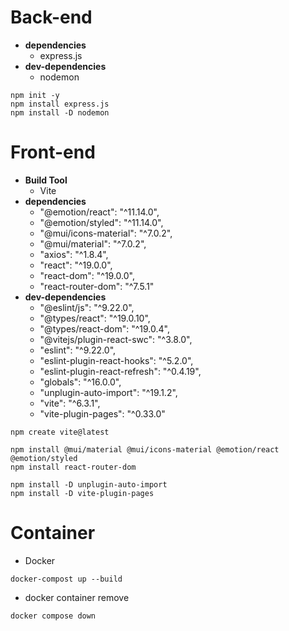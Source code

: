 # Back-end
- **dependencies**
  - express.js
- **dev-dependencies**
  - nodemon

```
npm init -y
npm install express.js
npm install -D nodemon
```

# Front-end
- **Build Tool**
  - Vite
- **dependencies**
  - "@emotion/react": "^11.14.0",
  - "@emotion/styled": "^11.14.0",
  - "@mui/icons-material": "^7.0.2",
  - "@mui/material": "^7.0.2",
  - "axios": "^1.8.4",
  - "react": "^19.0.0",
  - "react-dom": "^19.0.0",
  - "react-router-dom": "^7.5.1"
- **dev-dependencies**
  - "@eslint/js": "^9.22.0",
  - "@types/react": "^19.0.10",
  - "@types/react-dom": "^19.0.4",
  - "@vitejs/plugin-react-swc": "^3.8.0",
  - "eslint": "^9.22.0",
  - "eslint-plugin-react-hooks": "^5.2.0",
  - "eslint-plugin-react-refresh": "^0.4.19",
  - "globals": "^16.0.0",
  - "unplugin-auto-import": "^19.1.2",
  - "vite": "^6.3.1",
  - "vite-plugin-pages": "^0.33.0"

```
npm create vite@latest

npm install @mui/material @mui/icons-material @emotion/react @emotion/styled
npm install react-router-dom

npm install -D unplugin-auto-import
npm install -D vite-plugin-pages
```

# Container
- Docker

```
docker-compost up --build
```

- docker container remove
```
docker compose down
```